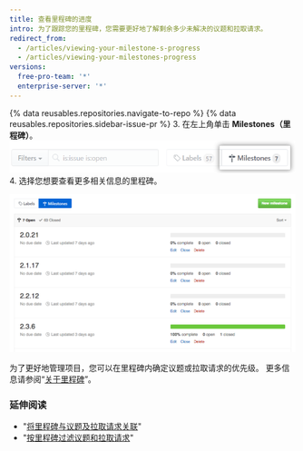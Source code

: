 ```yaml
---
title: 查看里程碑的进度
intro: 为了跟踪您的里程碑，您需要更好地了解剩余多少未解决的议题和拉取请求。
redirect_from:
  - /articles/viewing-your-milestone-s-progress
  - /articles/viewing-your-milestones-progress
versions:
  free-pro-team: '*'
  enterprise-server: '*'
---
```


{% data reusables.repositories.navigate-to-repo %}
{% data reusables.repositories.sidebar-issue-pr %}
3. 在左上角单击 **Milestones（里程碑）**。 ![议题里程碑按钮](/assets/images/help/issues/issues_milestone_button.png)
4. 选择您想要查看更多相关信息的里程碑。

![议题里程碑概览](/assets/images/help/issues/issues_milestone_overview.png)

为了更好地管理项目，您可以在里程碑内确定议题或拉取请求的优先级。 更多信息请参阅“[关于里程碑](/articles/about-milestones#prioritizing-issues-and-pull-requests-in-milestones)”。

### 延伸阅读

* "[将里程碑与议题及拉取请求关联](/articles/associating-milestones-with-issues-and-pull-requests)"
* "[按里程碑过滤议题和拉取请求](/articles/filtering-issues-and-pull-requests-by-milestone)"
